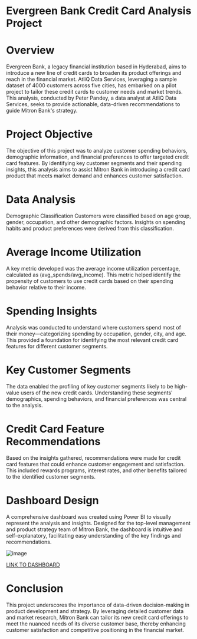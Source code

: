 # Evergreen Bank Credit Card Analysis Project

<h1>Overview</h1>
Evergreen Bank, a legacy financial institution based in Hyderabad, aims to introduce a new line of credit cards to broaden its product offerings and reach in the financial market. AtliQ Data Services, leveraging a sample dataset of 4000 customers across five cities, has embarked on a pilot project to tailor these credit cards to customer needs and market trends. This analysis, conducted by Peter Pandey, a data analyst at AtliQ Data Services, seeks to provide actionable, data-driven recommendations to guide Mitron Bank's strategy.

<h1>Project Objective</h1>
The objective of this project was to analyze customer spending behaviors, demographic information, and financial preferences to offer targeted credit card features. By identifying key customer segments and their spending insights, this analysis aims to assist Mitron Bank in introducing a credit card product that meets market demand and enhances customer satisfaction.

<h1>Data Analysis</h1>
Demographic Classification
Customers were classified based on age group, gender, occupation, and other demographic factors. Insights on spending habits and product preferences were derived from this classification.

<h1>Average Income Utilization</h1>
A key metric developed was the average income utilization percentage, calculated as (avg_spends/avg_income). This metric helped identify the propensity of customers to use credit cards based on their spending behavior relative to their income.

<h1>Spending Insights</h1>
Analysis was conducted to understand where customers spend most of their money—categorizing spending by occupation, gender, city, and age. This provided a foundation for identifying the most relevant credit card features for different customer segments.

<h1>Key Customer Segments</h1>
The data enabled the profiling of key customer segments likely to be high-value users of the new credit cards. Understanding these segments' demographics, spending behaviors, and financial preferences was central to the analysis.

<h1>Credit Card Feature Recommendations</h1>
Based on the insights gathered, recommendations were made for credit card features that could enhance customer engagement and satisfaction. This included rewards programs, interest rates, and other benefits tailored to the identified customer segments.

<h1>Dashboard Design</h1>
A comprehensive dashboard was created using Power BI to visually represent the analysis and insights. Designed for the top-level management and product strategy team of Mitron Bank, the dashboard is intuitive and self-explanatory, facilitating easy understanding of the key findings and recommendations.

![image](https://github.com/user-attachments/assets/9d72883e-d452-44b4-8d73-9e0cfaa74b22)

<a href="https://app.powerbi.com/view?r=eyJrIjoiMzcwNzg0OGMtNGY5ZC00MmNkLWJkOWItYmE4Yzg1MjZjOWY5IiwidCI6ImRmODY3OWNkLWE4MGUtNDVkOC05OWFjLWM4M2VkN2ZmOTVhMCJ9">
LINK TO DASHBOARD</a> <br>

<h1>Conclusion</h1>
This project underscores the importance of data-driven decision-making in product development and strategy. By leveraging detailed customer data and market research, Mitron Bank can tailor its new credit card offerings to meet the nuanced needs of its diverse customer base, thereby enhancing customer satisfaction and competitive positioning in the financial market.

